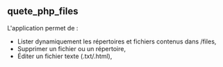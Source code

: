 ## quete_php_files  
  
L'application permet de :
* Lister dynamiquement les répertoires et fichiers contenus dans /files,
* Supprimer un fichier ou un répertoire,
* Éditer un fichier texte (.txt/.html),
